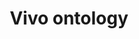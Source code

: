 ---
schema: default
title: Vivo ontology
resources:
  - title: Vivo
    downloadURL: >-
      http://git.knowdive.disi.unitn.it:8080/knowledge/LiveKnowledge/SREP/academics/raw/master/VIVO.UAN.owl
    format: owl
    description: example purposes
    license: cc
    status: ''
    accessService: ''
    byteSize: ''
    issued: ''
    language: ''
    modified: ''
    OntologyEngineeringTool: ''
    ontologyLanguage: ''
    ontologySyntax: ''
    example: ''
    ReferenceLKRepository: ''
    referenceOntology: ''
    spatialExtent: ''
    referenceDatasets: ''
description: ''
distribution: ''
keyword: ''
publisher: ''
theme: ''
versionNotes: ''
landingPage: ''
accessRigths: ''
creator: ''
hasVersion: ''
isVersionOf: ''
identifier: ''
issued: ''
modified: ''
language: ''
provenance: ''
page: ''
wasGeneratedBy: ''
versionInfo: ''
formalityLevel: ''
OntologyEngineeringMethodology: ''
acronym: ''
CompetencyQuestion: ''
maxDepth: ''
preferredNamespacePrefix: ''
preferredNamespaceUri: ''
toDoList: ''
namespacesGenerated: ''
namespacesReused: ''
---
